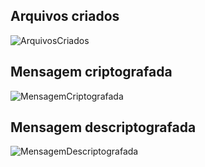 ## Arquivos criados 
![ArquivosCriados](https://github.com/user-attachments/assets/8d6c4fa0-2a78-4c7f-aedb-761b93ecad4a)

## Mensagem criptografada
![MensagemCriptografada](https://github.com/user-attachments/assets/6a68c868-1fed-4667-9aa8-b32eb29ccbb1)

## Mensagem descriptografada
![MensagemDescriptografada](https://github.com/user-attachments/assets/2d3b2e2a-c70d-467f-b7f8-505ae327df41)
